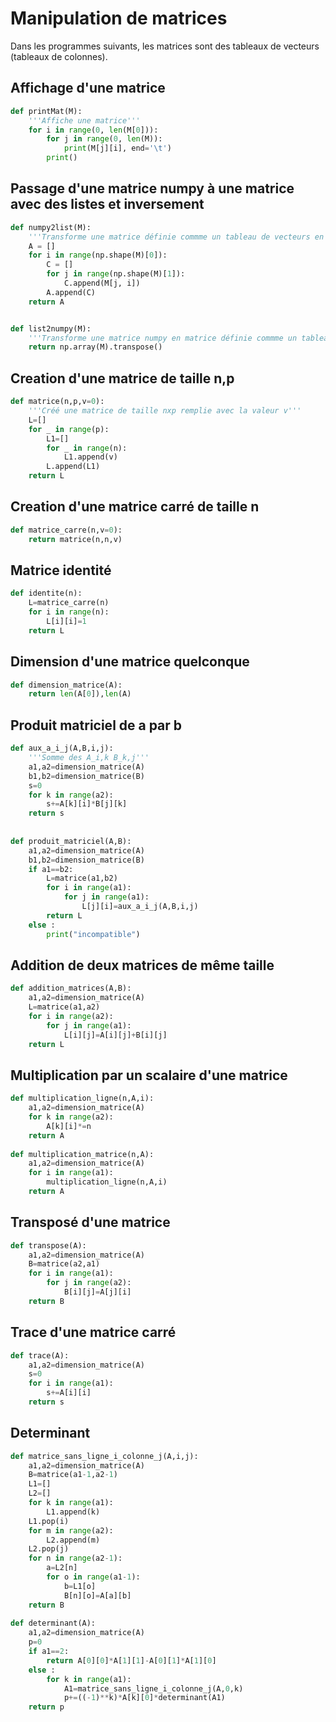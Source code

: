 # Manipulation de matrices


Dans les programmes suivants, les matrices sont des tableaux de vecteurs (tableaux de colonnes).


## Affichage d'une matrice 

```python
def printMat(M):
    '''Affiche une matrice'''
    for i in range(0, len(M[0])):
        for j in range(0, len(M)):
            print(M[j][i], end='\t')
        print()
```


## Passage d'une matrice numpy à une matrice avec des listes et inversement

```python
def numpy2list(M):
    '''Transforme une matrice définie commme un tableau de vecteurs en matrice numpy'''
    A = []
    for i in range(np.shape(M)[0]):
        C = []
        for j in range(np.shape(M)[1]):
            C.append(M[j, i])
        A.append(C)
    return A


def list2numpy(M):
    '''Transforme une matrice numpy en matrice définie commme un tableau de vecteurs'''
    return np.array(M).transpose()
```


## Creation d'une matrice de taille n,p

```python
def matrice(n,p,v=0):
    '''Créé une matrice de taille nxp remplie avec la valeur v'''
    L=[]
    for _ in range(p):
        L1=[]
        for _ in range(n):
            L1.append(v)
        L.append(L1)
    return L
```

## Creation d'une matrice carré de taille n

```python
def matrice_carre(n,v=0):
    return matrice(n,n,v)
```
## Matrice identité 

```python
def identite(n):
    L=matrice_carre(n)
    for i in range(n):
        L[i][i]=1
    return L
``` 
## Dimension d'une matrice quelconque

```python
def dimension_matrice(A):
    return len(A[0]),len(A)
```

## Produit matriciel de a par b

```python
def aux_a_i_j(A,B,i,j):
    '''Somme des A_i,k B_k,j'''
    a1,a2=dimension_matrice(A)
    b1,b2=dimension_matrice(B)
    s=0
    for k in range(a2):
        s+=A[k][i]*B[j][k]
    return s
    
    
def produit_matriciel(A,B):
    a1,a2=dimension_matrice(A)
    b1,b2=dimension_matrice(B)
    if a1==b2:
        L=matrice(a1,b2)
        for i in range(a1):
            for j in range(a1):
                L[j][i]=aux_a_i_j(A,B,i,j)
        return L
    else :
        print("incompatible")
```

## Addition de deux matrices de même taille

```python
def addition_matrices(A,B):
    a1,a2=dimension_matrice(A)
    L=matrice(a1,a2)
    for i in range(a2):
        for j in range(a1):
            L[i][j]=A[i][j]+B[i][j]
    return L 
```

## Multiplication par un scalaire d'une matrice

```python
def multiplication_ligne(n,A,i):
    a1,a2=dimension_matrice(A)
    for k in range(a2):
        A[k][i]*=n
    return A
        
def multiplication_matrice(n,A):
    a1,a2=dimension_matrice(A)
    for i in range(a1):
        multiplication_ligne(n,A,i)
    return A
```


## Transposé d'une matrice 

```python
def transpose(A):
    a1,a2=dimension_matrice(A)
    B=matrice(a2,a1)
    for i in range(a1):
        for j in range(a2):
            B[i][j]=A[j][i]
    return B
```

## Trace d'une matrice carré

```python
def trace(A):
    a1,a2=dimension_matrice(A)
    s=0
    for i in range(a1):
        s+=A[i][i]
    return s 
```
## Determinant 

```python 
def matrice_sans_ligne_i_colonne_j(A,i,j):
    a1,a2=dimension_matrice(A)
    B=matrice(a1-1,a2-1)
    L1=[]
    L2=[]
    for k in range(a1):
        L1.append(k)
    L1.pop(i)
    for m in range(a2):
        L2.append(m)
    L2.pop(j)
    for n in range(a2-1):
        a=L2[n]
        for o in range(a1-1):
            b=L1[o]
            B[n][o]=A[a][b]
    return B
    
def determinant(A):
    a1,a2=dimension_matrice(A)
    p=0
    if a1==2:
        return A[0][0]*A[1][1]-A[0][1]*A[1][0]
    else :
        for k in range(a1):
            A1=matrice_sans_ligne_i_colonne_j(A,0,k)
            p+=((-1)**k)*A[k][0]*determinant(A1)
    return p
```
